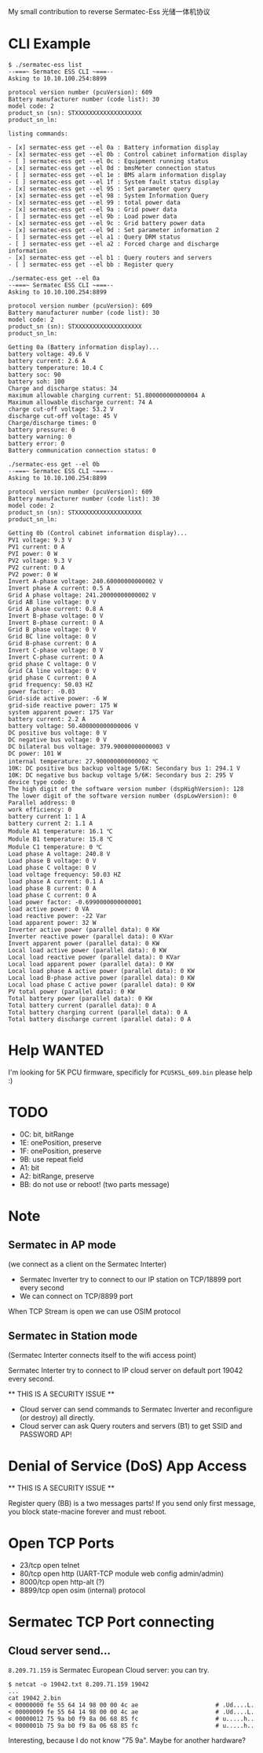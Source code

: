 My small contribution to reverse Sermatec-Ess 光储一体机协议

# CLI Example

```
$ ./sermatec-ess list
--===~ Sermatec ESS CLI ~===--
Asking to 10.10.100.254:8899

protocol version number (pcuVersion): 609
Battery manufacturer number (code list): 30
model code: 2
product_sn (sn): STXXXXXXXXXXXXXXXXXXX
product_sn_ln: 

listing commands:

- [x] sermatec-ess get --el 0a : Battery information display
- [x] sermatec-ess get --el 0b : Control cabinet information display
- [ ] sermatec-ess get --el 0c : Equipment running status
- [x] sermatec-ess get --el 0d : bmsMeter connection status
- [ ] sermatec-ess get --el 1e : BMS alarm information display
- [ ] sermatec-ess get --el 1f : System fault status display
- [x] sermatec-ess get --el 95 : Set parameter query
- [x] sermatec-ess get --el 98 : System Information Query
- [x] sermatec-ess get --el 99 : total power data
- [x] sermatec-ess get --el 9a : Grid power data
- [ ] sermatec-ess get --el 9b : Load power data
- [x] sermatec-ess get --el 9c : Grid battery power data
- [x] sermatec-ess get --el 9d : Set parameter information 2
- [ ] sermatec-ess get --el a1 : Query DRM status
- [ ] sermatec-ess get --el a2 : Forced charge and discharge information
- [x] sermatec-ess get --el b1 : Query routers and servers
- [ ] sermatec-ess get --el bb : Register query
```

```
./sermatec-ess get --el 0a
--===~ Sermatec ESS CLI ~===--
Asking to 10.10.100.254:8899

protocol version number (pcuVersion): 609
Battery manufacturer number (code list): 30
model code: 2
product_sn (sn): STXXXXXXXXXXXXXXXXXXX
product_sn_ln: 

Getting 0a (Battery information display)...
battery voltage: 49.6 V
battery current: 2.6 A
battery temperature: 10.4 C
battery soc: 90
battery soh: 100
Charge and discharge status: 34
maximum allowable charging current: 51.800000000000004 A
Maximum allowable discharge current: 74 A
charge cut-off voltage: 53.2 V
discharge cut-off voltage: 45 V
Charge/discharge times: 0
battery pressure: 0
battery warning: 0
battery error: 0
Battery communication connection status: 0
```

```
./sermatec-ess get --el 0b
--===~ Sermatec ESS CLI ~===--
Asking to 10.10.100.254:8899

protocol version number (pcuVersion): 609
Battery manufacturer number (code list): 30
model code: 2
product_sn (sn): STXXXXXXXXXXXXXXXXXXX
product_sn_ln: 

Getting 0b (Control cabinet information display)...
PV1 voltage: 9.3 V
PV1 current: 0 A
PVI power: 0 W
PV2 voltage: 9.3 V
PV2 current: 0 A
PV2 power: 0 W
Invert A-phase voltage: 240.60000000000002 V
Invert phase A current: 0.5 A
Grid A phase voltage: 241.20000000000002 V
Grid AB line voltage: 0 V
Grid A phase current: 0.8 A
Invert B-phase voltage: 0 V
Invert B-phase current: 0 A
Grid B phase voltage: 0 V
Grid BC line voltage: 0 V
Grid B-phase current: 0 A
Invert C-phase voltage: 0 V
Invert C-phase current: 0 A
grid phase C voltage: 0 V
Grid CA line voltage: 0 V
grid phase C current: 0 A
grid frequency: 50.03 HZ
power factor: -0.03
Grid-side active power: -6 W
grid-side reactive power: 175 W
system apparent power: 175 Var
battery current: 2.2 A
battery voltage: 50.400000000000006 V
DC positive bus voltage: 0 V
DC negative bus voltage: 0 V
DC bilateral bus voltage: 379.90000000000003 V
DC power: 101 W
internal temperature: 27.900000000000002 ℃
10K: DC positive bus backup voltage 5/6K: Secondary bus 1: 294.1 V
10K: DC negative bus backup voltage 5/6K: Secondary bus 2: 295 V
device type code: 0
The high digit of the software version number (dspHighVersion): 128
The lower digit of the software version number (dspLowVersion): 0
Parallel address: 0
work efficiency: 0
battery current 1: 1 A
battery current 2: 1.1 A
Module A1 temperature: 16.1 ℃
Module B1 temperature: 15.8 ℃
Module C1 temperature: 0 ℃
Load phase A voltage: 240.8 V
Load phase B voltage: 0 V
Load phase C voltage: 0 V
load voltage frequency: 50.03 HZ
load phase A current: 0.1 A
load phase B current: 0 A
load phase C current: 0 A
load power factor: -0.6990000000000001
load active power: 0 VA
load reactive power: -22 Var
load apparent power: 32 W
Inverter active power (parallel data): 0 KW
Inverter reactive power (parallel data): 0 KVar
Invert apparent power (parallel data): 0 KW
Local load active power (parallel data): 0 KW
Local load reactive power (parallel data): 0 KVar
Local load apparent power (parallel data): 0 KW
Local load phase A active power (parallel data): 0 KW
Local load B-phase active power (parallel data): 0 KW
Local load phase C active power (parallel data): 0 KW
PV total power (parallel data): 0 KW
Total battery power (parallel data): 0 KW
Total battery current (parallel data): 0 A
Total battery charging current (parallel data): 0 A
Total battery discharge current (parallel data): 0 A
```

# Help WANTED

I'm looking for 5K PCU firmware, specificly for `PCU5KSL_609.bin` please help :)

# TODO

- 0C: bit, bitRange
- 1E: onePosition, preserve
- 1F: onePosition, preserve
- 9B: use repeat field
- A1: bit
- A2: bitRange, preserve
- BB: do not use or reboot! (two parts message)

# Note

## Sermatec in AP mode

(we connect as a client on the Sermatec Interter)

- Sermatec Inverter try to connect to our IP station on TCP/18899 port every second
- We can connect on TCP/8899 port

When TCP Stream is open we can use OSIM protocol

## Sermatec in Station mode

(Sermatec Interter connects itself to the wifi access point)

Sermatec Interter try to connect to IP cloud server on default port 19042 every second.

** THIS IS A SECURITY ISSUE **

- Cloud server can send commands to Sermatec Inverter and reconfigure (or destroy) all directly.
- Cloud server can ask Query routers and servers (B1) to get SSID and PASSWORD AP!

# Denial of Service (DoS) App Access

** THIS IS A SECURITY ISSUE **

Register query (BB) is a two messages parts!
If you send only first message, you block state-macine forever and must reboot.

# Open TCP Ports

- 23/tcp   open  telnet
- 80/tcp   open  http (UART-TCP module web config admin/admin)
- 8000/tcp open  http-alt (?)
- 8899/tcp open  osim (internal) protocol

# Sermatec TCP Port connecting

## Cloud server send...

`8.209.71.159` is Sermatec European Cloud server: you can try.

```
$ netcat -o 19042.txt 8.209.71.159 19042
...
cat 19042_2.bin 
< 00000000 fe 55 64 14 98 00 00 4c ae                      # .Ud....L.
< 00000009 fe 55 64 14 98 00 00 4c ae                      # .Ud....L.
< 00000012 75 9a b0 f9 8a 06 68 85 fc                      # u.....h..
< 0000001b 75 9a b0 f9 8a 06 68 85 fc                      # u.....h..
```

Interesting, because I do not know "75 9a". Maybe for another hardware?

